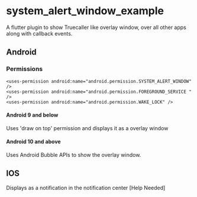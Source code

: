 # system_alert_window_example

A flutter plugin to show Truecaller like overlay window, over all other apps along with callback events.

## Android

### Permissions

    <uses-permission android:name="android.permission.SYSTEM_ALERT_WINDOW" />
    <uses-permission android:name="android.permission.FOREGROUND_SERVICE " />
    <uses-permission android:name="android.permission.WAKE_LOCK" />

#### Android 9 and below

Uses &#x27;draw on top&#x27; permission and displays it as a overlay window

#### Android 10 and above

Uses Android Bubble APIs to show the overlay window.


## IOS

Displays as a notification in the notification center [Help Needed]